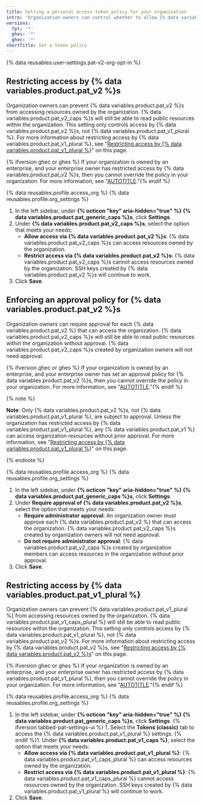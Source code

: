 ```yaml
---
title: Setting a personal access token policy for your organization
intro: 'Organization owners can control whether to allow {% data variables.product.pat_v2 %}s and {% data variables.product.pat_v1_plural %}, and can require approval for {% data variables.product.pat_v2 %}s.'
versions:
  fpt: '*'
  ghes: '*'
  ghec: '*'
shortTitle: Set a token policy
---
```


{% data reusables.user-settings.pat-v2-org-opt-in %}

## Restricting access by {% data variables.product.pat_v2 %}s

Organization owners can prevent {% data variables.product.pat_v2 %}s from accessing resources owned by the organization. {% data variables.product.pat_v2_caps %}s will still be able to read public resources within the organization. This setting only controls access by {% data variables.product.pat_v2 %}s, not {% data variables.product.pat_v1_plural %}. For more information about restricting access by {% data variables.product.pat_v1_plural %}, see "[Restricting access by {% data variables.product.pat_v1_plural %}](#restricting-access-by-personal-access-tokens-classic)" on this page.

{% ifversion ghec or ghes %} If your organization is owned by an enterprise, and your enterprise owner has restricted access by {% data variables.product.pat_v2 %}s, then you cannot override the policy in your organization. For more information, see "[AUTOTITLE](/admin/policies/enforcing-policies-for-your-enterprise/enforcing-policies-for-personal-access-tokens-in-your-enterprise)."{% endif %}

{% data reusables.profile.access_org %}
{% data reusables.profile.org_settings %}
1. In the left sidebar, under **{% octicon "key" aria-hidden="true" %} {% data variables.product.pat_generic_caps %}s**, click **Settings**.
1. Under **{% data variables.product.pat_v2_caps %}s**, select the option that meets your needs:
   * **Allow access via {% data variables.product.pat_v2 %}s**:  {% data variables.product.pat_v2_caps %}s can access resources owned by the organization.
   * **Restrict access via {% data variables.product.pat_v2 %}s**: {% data variables.product.pat_v2_caps %}s cannot access resources owned by the organization. SSH keys created by {% data variables.product.pat_v2 %}s will continue to work.
1. Click **Save**.

## Enforcing an approval policy for {% data variables.product.pat_v2 %}s

Organization owners can require approval for each {% data variables.product.pat_v2 %} that can access the organization. {% data variables.product.pat_v2_caps %}s will still be able to read public resources within the organization without approval. {% data variables.product.pat_v2_caps %}s created by organization owners will not need approval.

{% ifversion ghec or ghes %} If your organization is owned by an enterprise, and your enterprise owner has set an approval policy for {% data variables.product.pat_v2 %}s, then you cannot override the policy in your organization. For more information, see "[AUTOTITLE](/admin/policies/enforcing-policies-for-your-enterprise/enforcing-policies-for-personal-access-tokens-in-your-enterprise)."{% endif %}

{% note %}

**Note**: Only {% data variables.product.pat_v2 %}s, not {% data variables.product.pat_v1_plural %}, are subject to approval. Unless the organization has restricted access by {% data variables.product.pat_v1_plural %}, any {% data variables.product.pat_v1 %} can access organization resources without prior approval. For more information, see "[Restricting access by {% data variables.product.pat_v1_plural %}](#restricting-access-by-personal-access-tokens-classic)" on this page.

{% endnote %}

{% data reusables.profile.access_org %}
{% data reusables.profile.org_settings %}
1. In the left sidebar, under **{% octicon "key" aria-hidden="true" %} {% data variables.product.pat_generic_caps %}s**, click **Settings**.
1. Under **Require approval of {% data variables.product.pat_v2 %}s**, select the option that meets your needs:
   * **Require administrator approval**: An organization owner must approve each {% data variables.product.pat_v2 %} that can access the organization. {% data variables.product.pat_v2_caps %}s created by organization owners will not need approval.
   * **Do not require administrator approval**: {% data variables.product.pat_v2_caps %}s created by organization members can access resources in the organization without prior approval.
1. Click **Save**.

## Restricting access by {% data variables.product.pat_v1_plural %}

Organization owners can prevent {% data variables.product.pat_v1_plural %} from accessing resources owned by the organization. {% data variables.product.pat_v1_caps_plural %} will still be able to read public resources within the organization. This setting only controls access by {% data variables.product.pat_v1_plural %}, not {% data variables.product.pat_v2 %}s. For more information about restricting access by {% data variables.product.pat_v2 %}s, see "[Restricting access by {% data variables.product.pat_v2 %}s](#restricting-access-by-fine-grained-personal-access-tokens)" on this page.

{% ifversion ghec or ghes %} If your organization is owned by an enterprise, and your enterprise owner has restricted access by {% data variables.product.pat_v1_plural %}, then you cannot override the policy in your organization. For more information, see "[AUTOTITLE](/admin/policies/enforcing-policies-for-your-enterprise/enforcing-policies-for-personal-access-tokens-in-your-enterprise)."{% endif %}

{% data reusables.profile.access_org %}
{% data reusables.profile.org_settings %}
1. In the left sidebar, under **{% octicon "key" aria-hidden="true" %} {% data variables.product.pat_generic_caps %}s**, click **Settings**.
{% ifversion tabbed-pat-settings-ui %} 1. Select the **Tokens (classic)** tab to access the {% data variables.product.pat_v1_plural %} settings.
{% endif %}1. Under **{% data variables.product.pat_v1_caps %}**, select the option that meets your needs:
   * **Allow access via {% data variables.product.pat_v1_plural %}**: {% data variables.product.pat_v1_caps_plural %} can access resources owned by the organization.
   * **Restrict access via {% data variables.product.pat_v1_plural %}**: {% data variables.product.pat_v1_caps_plural %} cannot access resources owned by the organization. SSH keys created by {% data variables.product.pat_v1_plural %} will continue to work.
1. Click **Save**.
